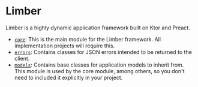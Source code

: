 # Limber

Limber is a highly dynamic application framework built on Ktor and Preact.

* [`core`](/core):
    This is the main module for the Limber framework. All implementation projects will require this.
* [`errors`](/errors):
    Contains classes for JSON errors intended to be returned to the client.
* [`models`](/models):
    Contains base classes for application models to inherit from. This module is used by the core
    module, among others, so you don't need to included it explicitly in your project.
